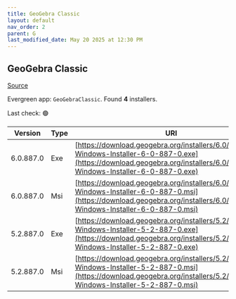 ```yaml
---
title: GeoGebra Classic
layout: default
nav_order: 2
parent: G
last_modified_date: May 20 2025 at 12:30 PM
---
```


## GeoGebra Classic

[Source](https://www.geogebra.org)

Evergreen app: `GeoGebraClassic`. Found **4** installers.

Last check: 🟢

| Version   | Type | URI                                                                                                                                                                            |
| --------- | ---- | ------------------------------------------------------------------------------------------------------------------------------------------------------------------------------ |
| 6.0.887.0 | Exe  | [https://download.geogebra.org/installers/6.0/GeoGebra-Windows-Installer-6-0-887-0.exe](https://download.geogebra.org/installers/6.0/GeoGebra-Windows-Installer-6-0-887-0.exe) |
| 6.0.887.0 | Msi  | [https://download.geogebra.org/installers/6.0/GeoGebra-Windows-Installer-6-0-887-0.msi](https://download.geogebra.org/installers/6.0/GeoGebra-Windows-Installer-6-0-887-0.msi) |
| 5.2.887.0 | Exe  | [https://download.geogebra.org/installers/5.2/GeoGebra-Windows-Installer-5-2-887-0.exe](https://download.geogebra.org/installers/5.2/GeoGebra-Windows-Installer-5-2-887-0.exe) |
| 5.2.887.0 | Msi  | [https://download.geogebra.org/installers/5.2/GeoGebra-Windows-Installer-5-2-887-0.msi](https://download.geogebra.org/installers/5.2/GeoGebra-Windows-Installer-5-2-887-0.msi) |
